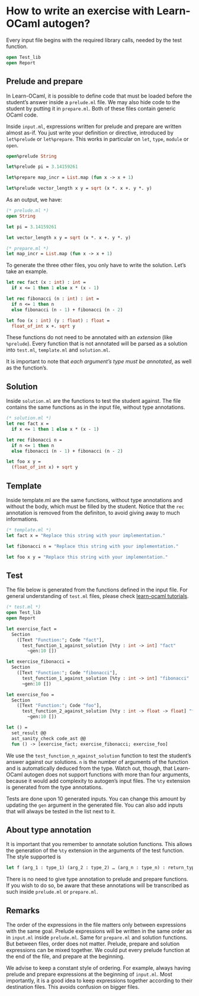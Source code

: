 # How to write an exercise with Learn-OCaml autogen?

Every input file begins with the required library calls, needed by the test
function.

```ocaml
open Test_lib
open Report
```

## Prelude and prepare

In Learn-OCaml, it is possible to define code that must be loaded before the
student’s answer inside a `prelude.ml` file. We may also hide code to the
student by putting it in `prepare.ml`. Both of these files contain generic
OCaml code.

Inside `input.ml`, expressions written for prelude and prepare are written
almost as-if. You just write your definition or directive, introduced by
`let%prelude` or `let%prepare`. This works in particular on `let`, `type`,
`module` or `open`.

```ocaml
open%prelude String

let%prelude pi = 3.14159261

let%prepare map_incr = List.map (fun x -> x + 1)

let%prelude vector_length x y = sqrt (x *. x +. y *. y)
```

As an output, we have:

```ocaml
(* prelude.ml *)
open String

let pi = 3.14159261

let vector_length x y = sqrt (x *. x +. y *. y)
```

```ocaml
(* prepare.ml *)
let map_incr = List.map (fun x -> x + 1)
```

To generate the three other files, you only have to write the solution. Let’s
take an example.

```ocaml
let rec fact (x : int) : int =
  if x <= 1 then 1 else x * (x - 1)

let rec fibonacci (n : int) : int =
  if n <= 1 then n
  else fibonacci (n - 1) + fibonacci (n - 2)

let foo (x : int) (y : float) : float =
  float_of_int x +. sqrt y
```

These functions do not need to be annotated with an *extension* (like
`%prelude`). Every function that is not annotated will be parsed as a solution
into `test.ml`, `template.ml` and `solution.ml`.

It is important to note that *each argument’s type must be annotated*, as well
as the function’s.

## Solution

Inside `solution.ml` are the functions to test the student against. The file
contains the same functions as in the input file, without type annotations.

```ocaml
(* solution.ml *)
let rec fact x =
  if x <= 1 then 1 else x * (x - 1)

let rec fibonacci n =
  if n <= 1 then n
  else fibonacci (n - 1) + fibonacci (n - 2)

let foo x y =
  (float_of_int x) + sqrt y
```

## Template

Inside template.ml are the same functions, without type annotations and without
the body, which must be filled by the student. Notice that the `rec` annotation
is removed from the definiton, to avoid giving away to much informations.

```ocaml
(* template.ml *)
let fact x = "Replace this string with your implementation."

let fibonacci n = "Replace this string with your implementation."

let foo x y = "Replace this string with your implementation."
```

## Test

The file below is generated from the functions defined in the input file. For
general understanding of `test.ml` files, please check [learn-ocaml
tutorials](https://github.com/ocaml-sf/learn-ocaml/blob/master/docs/howto-write-exercises.md).

```ocaml
(* test.ml *)
open Test_lib
open Report

let exercise_fact =
  Section
    ([Text "Function:"; Code "fact"],
      test_function_1_against_solution [%ty : int -> int] "fact"
        ~gen:10 [])

let exercise_fibonacci =
  Section
    ([Text "Function:"; Code "fibonacci"],
      test_function_1_against_solution [%ty : int -> int] "fibonacci"
      ~gen:10 [])

let exercise_foo =
  Section
    ([Text "Function:"; Code "foo"],
      test_function_2_against_solution [%ty : int -> float -> float] "foo"
        ~gen:10 [])

let () =
  set_result @@
  ast_sanity_check code_ast @@
  fun () -> [exercise_fact; exercise_fibonacci; exercise_foo]
```

We use the `test_function_n_against_solution` function to test the student’s
answer against our solutions. `n` is the number of arguments of the function
and is automatically deduced from the type. Watch out, though, that Learn-OCaml
autogen does not support functions with more than four arguments, because it
would add complexity to autogen’s input files. The `%ty` extension is generated
from the type annotations.

Tests are done upon 10 generated inputs. You can change this amount by
updating the `gen` argument in the generated file. You can also add inputs that
will always be tested in the list next to it.

## About type annotation

It is important that you remember to annotate solution functions. This allows
the generation of the `%ty` extension in the arguments of the test function.
The style supported is
```ocaml
let f (arg_1 : type_1) (arg_2 : type_2) … (arg_n : type_n) : return_type = …
```
There is no need to give type annotation to prelude and prepare functions. If
you wish to do so, be aware that these annotations will be transcribed as such
inside `prelude.ml` or `prepare.ml`.

## Remarks

The order of the expressions in the file matters only between expressions with
the same goal. Prelude expressions will be written in the same order as in
`input.ml` inside `prelude.ml`. Same for `prepare.ml` and solution functions.
But between files, order does not matter. Prelude, prepare and solution
expressions can be mixed together. We could put every prelude function at the
end of the file, and prepare at the beginning.

We advise to keep a constant style of ordering. For example, always having
prelude and prepare expressions at the beginning of `input.ml`. Most
importantly, it is a good idea to keep expressions together according to their
destination files. This avoids confusion on bigger files.

